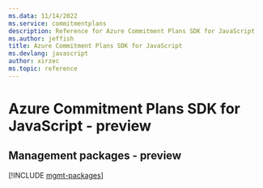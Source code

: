 ```yaml
---
ms.data: 11/14/2022
ms.service: commitmentplans
description: Reference for Azure Commitment Plans SDK for JavaScript
ms.author: jeffish
title: Azure Commitment Plans SDK for JavaScript
ms.devlang: javascript
author: xirzec
ms.topic: reference
---
```

# Azure Commitment Plans SDK for JavaScript - preview

## Management packages - preview
[!INCLUDE [mgmt-packages](commitment-plans-mgmt-index.md)]